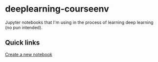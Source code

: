 # deeplearning-courseenv
Jupyter notebooks that I'm using in the process of learning deep learning (no pun intended).
## Quick links
[Create a new notebook](https://colab.research.google.com/)

